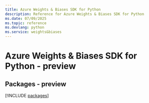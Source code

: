 ```yaml
---
title: Azure Weights & Biases SDK for Python
description: Reference for Azure Weights & Biases SDK for Python
ms.date: 07/09/2025
ms.topic: reference
ms.devlang: python
ms.service: weights&biases
---
```

# Azure Weights & Biases SDK for Python - preview
## Packages - preview
[!INCLUDE [packages](weights-&-biases-index.md)]